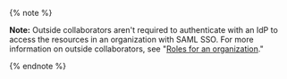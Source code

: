 {% note %}

**Note:** Outside collaborators aren't required to authenticate with an IdP to access the resources in an organization with SAML SSO. For more information on outside collaborators, see "[Roles for an organization](/organizations/managing-peoples-access-to-your-organization-with-roles/roles-for-an-organization#outside-collaborators)."

{% endnote %}
